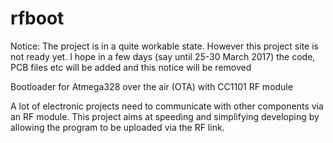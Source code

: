 # rfboot
Notice: The project is in a quite workable state. However this project site is not ready yet.
I hope in a few days (say until 25-30 March 2017) the code, PCB files etc will be added and this notice will be removed

Bootloader for Atmega328 over the air (OTA) with CC1101 RF module

A lot of electronic projects need to communicate with other components via an RF module. This project aims at speeding and simplifying developing by allowing the program to be uploaded via the RF link.

